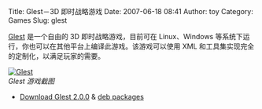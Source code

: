 Title: Glest－3D 即时战略游戏
Date: 2007-06-18 08:41
Author: toy
Category: Games
Slug: glest

[Glest](http://www.glest.org/en/) 是一个自由的 3D 即时战略游戏，目前可在
Linux、Windows
等系统下运行，你也可以在其他平台上编译此游戏。该游戏可以使用 XML
和工具集实现完全的定制化，以满足玩家的需要。

[![Glest](http://i.linuxtoy.org/i/2007/06/glest_s.jpg)](http://i.linuxtoy.org/i/2007/06/glest.jpg)  
*Glest 游戏截图*

- [Download Glest 2.0.0](http://www.glest.org/en/downloads.html) & [deb
packages](http://www.getdeb.net/release.php?id=1061)
